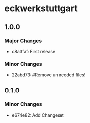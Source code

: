 # eckwerkstuttgart

## 1.0.0

### Major Changes

- c8a3faf: First release

### Minor Changes

- 22abd73: #Remove un needed files!

## 0.1.0

### Minor Changes

- e674e82: Add Changeset
